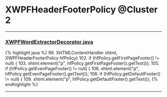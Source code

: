 # XWPFHeaderFooterPolicy @Cluster 2

***

### [XWPFWordExtractorDecorator.java](https://searchcode.com/codesearch/view/111785573/)
{% highlight java %}
99.     XHTMLContentHandler xhtml, XWPFHeaderFooterPolicy hfPolicy)
102. if (hfPolicy.getFirstPageFooter() != null) {
103.     xhtml.element("p", hfPolicy.getFirstPageFooter().getText());
105. if (hfPolicy.getEvenPageFooter() != null) {
106.     xhtml.element("p", hfPolicy.getEvenPageFooter().getText());
108. if (hfPolicy.getDefaultFooter() != null) {
109.     xhtml.element("p", hfPolicy.getDefaultFooter().getText());
{% endhighlight %}

***


